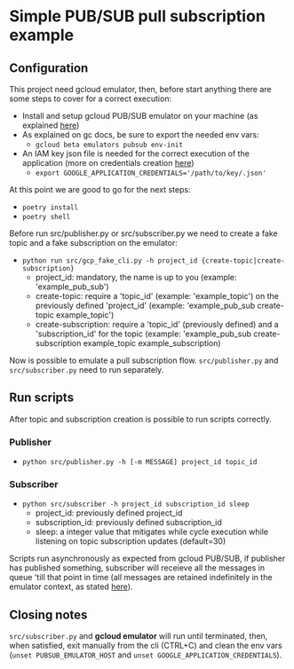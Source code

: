 # Simple PUB/SUB pull subscription example

## Configuration

This project need gcloud emulator, then, before start anything there are
some steps to cover for a correct execution:

- Install and setup gcloud PUB/SUB emulator on your machine (as explained [here](https://cloud.google.com/pubsub/docs/emulator))
- As explained on gc docs, be sure to export the needed env vars:
  - `gcloud beta emulators pubsub env-init`
- An IAM key json file is needed for the correct execution of the application (more on credentials creation [here](https://cloud.google.com/pubsub/docs/building-pubsub-messaging-system#create_service_account_credentials))
  - `export GOOGLE_APPLICATION_CREDENTIALS='/path/to/key/.json'`

At this point we are good to go for the next steps:

- `poetry install` 
- `poetry shell`

Before run src/publisher.py or src/subscriber.py we need to create a fake topic and a fake subscription on the emulator:

- `python run src/gcp_fake_cli.py -h project_id {create-topic|create-subscription}` 
  - project_id: mandatory, the name is up to you (example: 'example_pub_sub')
  - create-topic: require a 'topic_id' (example: 'example_topic') on the previously defined 'project_id' (example: 'example_pub_sub create-topic example_topic')
  - create-subscription: require a 'topic_id' (previously defined) and a 'subscription_id' for the topic (example: 'example_pub_sub create-subscription example_topic example_subscription) 

Now is possible to emulate a pull subscription flow. `src/publisher.py` and `src/subscriber.py` need to run separately.

## Run scripts

After topic and subscription creation is possible to run scripts correctly. 

### Publisher

- `python src/publisher.py -h [-m MESSAGE] project_id topic_id`
  
### Subscriber

- `python src/subscriber -h project_id subscription_id sleep`
  - project_id: previously defined project_id
  - subscription_id: previously defined subscription_id
  - sleep: a integer value that mitigates while cycle execution while listening on topic subscription updates (default=30)

Scripts run asynchronously as expected from gcloud PUB/SUB, if publisher has published something, subscriber will receieve all the 
messages in queue 'till that point in time (all messages are retained indefinitely in the emulator context, as stated [here](https://cloud.google.com/pubsub/docs/emulator#emulator_command-line_arguments)).

## Closing notes

`src/subscriber.py` and **gcloud emulator** will run until terminated, then, when satisfied, exit manually from the cli (CTRL+C)
and clean the env vars (`unset PUBSUB_EMULATOR_HOST` and `unset GOOGLE_APPLICATION_CREDENTIALS`).
